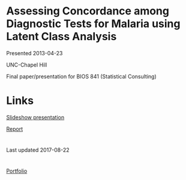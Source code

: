 # Assessing Concordance among Diagnostic Tests for Malaria using Latent Class Analysis 

Presented 2013-04-23

UNC-Chapel Hill 

Final paper/presentation for BIOS 841 (Statistical Consulting)

# Links

[Slideshow presentation](presentation_v0401.pdf)

[Report](Report_v0401.pdf)


#

Last updated 2017-08-22

#

[Portfolio](/)
